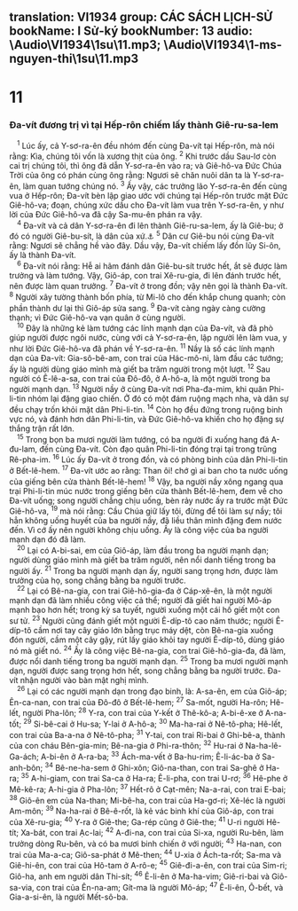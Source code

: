 translation: VI1934
group: CÁC SÁCH LỊCH-SỬ
bookName: I Sử-ký 
bookNumber: 13
audio: \Audio\VI1934\1su\11.mp3; \Audio\VI1934\1-ms-nguyen-thi\1su\11.mp3
-------

<div class="title"><h1>11</h1><h3>Đa-vít đương trị vì tại Hếp-rôn chiếm lấy thành Giê-ru-sa-lem</h3></div>
<span class="verse 1su_11_1"> <sup>1</sup> Lúc ấy, cả Y-sơ-ra-ên đều nhóm đến cùng Đa-vít tại Hếp-rôn, mà nói rằng: Kìa, chúng tôi vốn là xương thịt của ông. </span>
<span class="verse 1su_11_2"><sup>2</sup> Khi trước dầu Sau-lơ còn cai trị chúng tôi, thì ông đã dẫn Y-sơ-ra-ên vào ra; và Giê-hô-va Đức Chúa Trời của ông có phán cùng ông rằng: Ngươi sẽ chăn nuôi dân ta là Y-sơ-ra-ên, làm quan tướng chúng nó. </span>
<span class="verse 1su_11_3"><sup>3</sup> Ấy vậy, các trưởng lão Y-sơ-ra-ên đến cùng vua ở Hếp-rôn; Đa-vít bèn lập giao ước với chúng tại Hếp-rôn trước mặt Đức Giê-hô-va; đoạn, chúng xức dầu cho Đa-vít làm vua trên Y-sơ-ra-ên, y như lời của Đức Giê-hô-va đã cậy Sa-mu-ên phán ra vậy. <br/></span>
<span class="verse 1su_11_4"> <sup>4</sup> Đa-vít và cả dân Y-sơ-ra-ên đi lên thành Giê-ru-sa-lem, ấy là Giê-bu; ở đó có người Giê-bu-sít, là dân của xứ.<a data-toggle="tooltip" data-placement="bottom" title="Gios 15:63; Cac 1:21">⚓</a></span>
<span class="verse 1su_11_5"><sup>5</sup> Dân cư Giê-bu nói cùng Đa-vít rằng: Ngươi sẽ chẳng hề vào đây. Dầu vậy, Đa-vít chiếm lấy đồn lũy Si-ôn, ấy là thành Đa-vít. <br/></span>
<span class="verse 1su_11_6"> <sup>6</sup> Đa-vít nói rằng: Hễ ai hãm đánh dân Giê-bu-sít trước hết, ắt sẽ được làm trưởng và làm tướng. Vậy, Giô-áp, con trai Xê-ru-gia, đi lên đánh trước hết, nên được làm quan trưởng. </span>
<span class="verse 1su_11_7"><sup>7</sup> Đa-vít ở trong đồn; vậy nên gọi là thành Đa-vít. </span>
<span class="verse 1su_11_8"><sup>8</sup> Người xây tường thành bốn phía, từ Mi-lô cho đến khắp chung quanh; còn phần thành dư lại thì Giô-áp sửa sang. </span>
<span class="verse 1su_11_9"><sup>9</sup> Đa-vít càng ngày càng cường thạnh; vì Đức Giê-hô-va vạn quân ở cùng người. <br/></span>
<span class="verse 1su_11_10"> <sup>10</sup> Đây là những kẻ làm tướng các lính mạnh dạn của Đa-vít, và đã phò giúp người được ngôi nước, cùng với cả Y-sơ-ra-ên, lập người lên làm vua, y như lời Đức Giê-hô-va đã phán về Y-sơ-ra-ên. </span>
<span class="verse 1su_11_11"><sup>11</sup> Nầy là số các lính mạnh dạn của Đa-vít: Gia-sô-bê-am, con trai của Hác-mô-ni, làm đầu các tướng; ấy là người dùng giáo mình mà giết ba trăm người trong một lượt. </span>
<span class="verse 1su_11_12"><sup>12</sup> Sau người có Ê-lê-a-sa, con trai của Đô-đô, ở A-hô-a, là một người trong ba người mạnh dạn. </span>
<span class="verse 1su_11_13"><sup>13</sup> Người nầy ở cùng Đa-vít nơi Pha-đa-mim, khi quân Phi-li-tin nhóm lại đặng giao chiến. Ở đó có một đám ruộng mạch nha, và dân sự đều chạy trốn khỏi mặt dân Phi-li-tin. </span>
<span class="verse 1su_11_14"><sup>14</sup> Còn họ đều đứng trong ruộng binh vực nó, và đánh hơn dân Phi-li-tin, và Đức Giê-hô-va khiến cho họ đặng sự thắng trận rất lớn. <br/></span>
<span class="verse 1su_11_15"> <sup>15</sup> Trong bọn ba mươi người làm tướng, có ba người đi xuống hang đá A-đu-lam, đến cùng Đa-vít. Còn đạo quân Phi-li-tin đóng trại tại trong trũng Rê-pha-im. </span>
<span class="verse 1su_11_16"><sup>16</sup> Lúc ấy Đa-vít ở trong đồn, và có phòng binh của dân Phi-li-tin ở Bết-lê-hem. </span>
<span class="verse 1su_11_17"><sup>17</sup> Đa-vít ước ao rằng: Than ôi! chớ gì ai ban cho ta nước uống của giếng bên cửa thành Bết-lê-hem! </span>
<span class="verse 1su_11_18"><sup>18</sup> Vậy, ba người nầy xông ngang qua trại Phi-li-tin múc nước trong giếng bên cửa thành Bết-lê-hem, đem về cho Đa-vít uống; song người chẳng chịu uống, bèn rảy nước ấy ra trước mặt Đức Giê-hô-va, </span>
<span class="verse 1su_11_19"><sup>19</sup> mà nói rằng: Cầu Chúa giữ lấy tôi, đừng để tôi làm sự nầy; tôi hẳn không uống huyết của ba người nầy, đã liều thân mình đặng đem nước đến. Vì cớ ấy nên người không chịu uống. Ấy là công việc của ba người mạnh dạn đó đã làm. <br/></span>
<span class="verse 1su_11_20"> <sup>20</sup> Lại có A-bi-sai, em của Giô-áp, làm đầu trong ba người mạnh dạn; người dùng giáo mình mà giết ba trăm người, nên nổi danh tiếng trong ba người ấy. </span>
<span class="verse 1su_11_21"><sup>21</sup> Trong ba người mạnh dạn ấy, người sang trọng hơn, được làm trưởng của họ, song chẳng bằng ba người trước. <br/></span>
<span class="verse 1su_11_22"> <sup>22</sup> Lại có Bê-na-gia, con trai Giê-hô-gia-đa ở Cáp-xê-ên, là một người mạnh dạn đã làm nhiều công việc cả thể; người đã giết hai người Mô-áp mạnh bạo hơn hết; trong kỳ sa tuyết, người xuống một cái hố giết một con sư tử. </span>
<span class="verse 1su_11_23"><sup>23</sup> Người cũng đánh giết một người Ê-díp-tô cao năm thước; người Ê-díp-tô cầm nơi tay cây giáo lớn bằng trục máy dệt, còn Bê-na-gia xuống đón người, cầm một cây gậy, rút lấy giáo khỏi tay người Ê-díp-tô, dùng giáo nó mà giết nó. </span>
<span class="verse 1su_11_24"><sup>24</sup> Ấy là công việc Bê-na-gia, con trai Giê-hô-gia-đa, đã làm, được nổi danh tiếng trong ba người mạnh dạn. </span>
<span class="verse 1su_11_25"><sup>25</sup> Trong ba mươi người mạnh dạn, người được sang trọng hơn hết, song chẳng bằng ba người trước. Đa-vít nhận người vào bàn mật nghị mình. <br/></span>
<span class="verse 1su_11_26"> <sup>26</sup> Lại có các người mạnh dạn trong đạo binh, là: A-sa-ên, em của Giô-áp; Ên-ca-nan, con trai của Đô-đô ở Bết-lê-hem; </span>
<span class="verse 1su_11_27"><sup>27</sup> Sa-mốt, người Ha-rôn; Hê-lết, người Pha-lôn; </span>
<span class="verse 1su_11_28"><sup>28</sup> Y-ra, con trai của Y-kết ở Thê-kô-a; A-bi-ê-xe ở A-na-tốt; </span>
<span class="verse 1su_11_29"><sup>29</sup> Si-bê-cai ở Hu-sa; Y-lai ở A-hô-a; </span>
<span class="verse 1su_11_30"><sup>30</sup> Ma-ha-rai ở Nê-tô-pha; Hê-lết, con trai của Ba-a-na ở Nê-tô-pha; </span>
<span class="verse 1su_11_31"><sup>31</sup> Y-tai, con trai Ri-bai ở Ghi-bê-a, thành của con cháu Bên-gia-min; Bê-na-gia ở Phi-ra-thôn; </span>
<span class="verse 1su_11_32"><sup>32</sup> Hu-rai ở Na-ha-lê-Ga-ách; A-bi-ên ở A-ra-ba; </span>
<span class="verse 1su_11_33"><sup>33</sup> Ách-ma-vết ở Ba-hu-rim; Ê-li-ác-ba ở Sa-anh-bôn; </span>
<span class="verse 1su_11_34"><sup>34</sup> Bê-ne-ha-sem ở Ghi-xôn; Giô-na-than, con trai Sa-ghê ở Ha-ra; </span>
<span class="verse 1su_11_35"><sup>35</sup> A-hi-giam, con trai Sa-ca ở Ha-ra; Ê-li-pha, con trai U-rơ; </span>
<span class="verse 1su_11_36"><sup>36</sup> Hê-phe ở Mê-kê-ra; A-hi-gia ở Pha-lôn; </span>
<span class="verse 1su_11_37"><sup>37</sup> Hết-rô ở Cạt-mên; Na-a-rai, con trai E-bai; </span>
<span class="verse 1su_11_38"><sup>38</sup> Giô-ên em của Na-than; Mi-bê-ha, con trai của Ha-gơ-ri; Xê-léc là người Am-môn; </span>
<span class="verse 1su_11_39"><sup>39</sup> Na-ha-rai ở Bê-ê-rốt, là kẻ vác binh khí của Giô-áp, con trai của Xê-ru-gia; </span>
<span class="verse 1su_11_40"><sup>40</sup> Y-ra ở Giê-the; Ga-rép cũng ở Giê-the; </span>
<span class="verse 1su_11_41"><sup>41</sup> U-ri người Hê-tít; Xa-bát, con trai Ạc-lai; </span>
<span class="verse 1su_11_42"><sup>42</sup> A-đi-na, con trai của Si-xa, người Ru-bên, làm trưởng dòng Ru-bên, và có ba mươi binh chiến ở với người; </span>
<span class="verse 1su_11_43"><sup>43</sup> Ha-nan, con trai của Ma-a-ca; Giô-sa-phát ở Mê-then; </span>
<span class="verse 1su_11_44"><sup>44</sup> U-xia ở Ách-ta-rốt; Sa-ma và Giê-hi-ên, con trai của Hô-tam ở A-rô-e; </span>
<span class="verse 1su_11_45"><sup>45</sup> Giê-đi-a-ên, con trai của Sim-ri; Giô-ha, anh em người dân Thi-sít; </span>
<span class="verse 1su_11_46"><sup>46</sup> Ê-li-ên ở Ma-ha-vim; Giê-ri-bai và Giô-sa-via, con trai của Ên-na-am; Gít-ma là người Mô-áp; </span>
<span class="verse 1su_11_47"><sup>47</sup> Ê-li-ên, Ô-bết, và Gia-a-si-ên, là người Mết-sô-ba. <br/></span>
